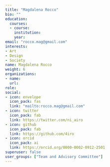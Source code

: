 ```yaml
---
title: "Magdalena Rocco"
bio: ""
education:
  courses:
  - course: 
    institution:  
    year: 
email: "rocco.mag@gmail.com"
interests:
- Art
- Design
- Society
name: Magdalena Rocco
weight: 6
organizations:
- name: 
  url: 
role: 
social:
- icon: envelope
  icon_pack: fas
  link: "mailto:rocco.mag@gmail.com"
- icon: twitter
  icon_pack: fab
  link: https://twitter.com/ni_airo
- icon: github
  icon_pack: fab
  link: https://github.com/4iro
- icon: orcid
  icon_pack: ai
  link: https://orcid.org/0000-0002-0912-2501
superuser: false
user_groups: ["Team and Advisory Committee"]
---
```

